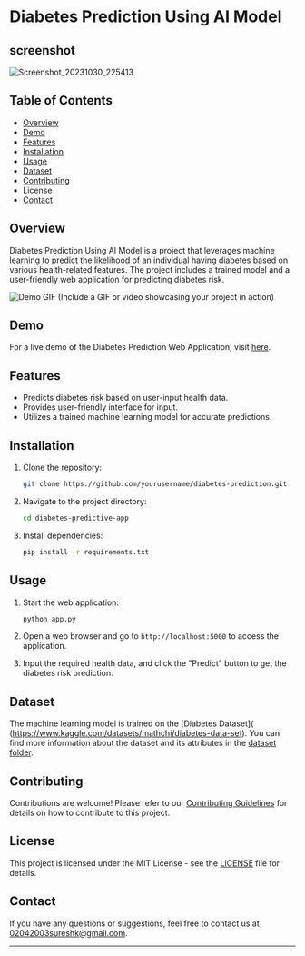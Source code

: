 # Diabetes Prediction Using AI Model

## screenshot

  ![Screenshot_20231030_225413](https://github.com/Binary-Shade/AI_Phase1/assets/115919438/99f66af3-685c-434c-978c-cb8b1b875646)


## Table of Contents

- [Overview](#overview)
- [Demo](#demo)
- [Features](#features)
- [Installation](#installation)
- [Usage](#usage)
- [Dataset](#dataset)
- [Contributing](#contributing)
- [License](#license)
- [Contact](#contact)

## Overview

Diabetes Prediction Using AI Model is a project that leverages machine learning to predict the likelihood of an individual having diabetes based on various health-related features. The project includes a trained model and a user-friendly web application for predicting diabetes risk.

![Demo GIF](demo.gif) (Include a GIF or video showcasing your project in action)

## Demo

For a live demo of the Diabetes Prediction Web Application, visit [here](https://example.com/diabetes-prediction).

## Features

- Predicts diabetes risk based on user-input health data.
- Provides user-friendly interface for input.
- Utilizes a trained machine learning model for accurate predictions.

## Installation

1. Clone the repository:

   ```bash
   git clone https://github.com/yourusername/diabetes-prediction.git
   ```

2. Navigate to the project directory:

   ```bash
   cd diabetes-predictive-app
   ```

3. Install dependencies:

   ```bash
   pip install -r requirements.txt
   ```

## Usage

1. Start the web application:

   ```bash
   python app.py
   ```

2. Open a web browser and go to `http://localhost:5000` to access the application.

3. Input the required health data, and click the "Predict" button to get the diabetes risk prediction.

## Dataset

The machine learning model is trained on the [Diabetes Dataset]( (https://www.kaggle.com/datasets/mathchi/diabetes-data-set). You can find more information about the dataset and its attributes in the [dataset folder](/dataset).


## Contributing

Contributions are welcome! Please refer to our [Contributing Guidelines](CONTRIBUTING.md) for details on how to contribute to this project.

## License

This project is licensed under the MIT License - see the [LICENSE](LICENSE) file for details.

## Contact

If you have any questions or suggestions, feel free to contact us at [02042003sureshk@gmail.com](mailto:02042003sureshk@gmail.com).

---

